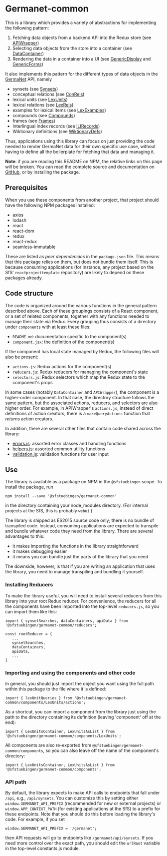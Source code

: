 # Germanet-common

This is a library which provides a variety of abstractions for
implementing the following pattern:

  1. Fetching data objects from a backend API into the Redux store
     (see [APIWrapper](./components/APIWrapper))
  2. Selecting data objects from the store into a container (see [DataContainer](./components/DataContainer))
  3. Rendering the data in a container into a UI (see
     [GenericDisplay](./components/GenericDisplay) and [GenericForms](./components/GenericForms))

It also implements this pattern for the different types of data
objects in the [GermaNet](http://www.sfs.uni-tuebingen.de/GermaNet/) API, namely

  - synsets (see [Synsets](./components/Synset))
  - conceptual relations (see [ConRels](./components/ConRels))
  - lexical units (see [LexUnits](./components/LexUnits))
  - lexical relations (see [LexRels](./components/LexRels))
  - examples for lexical items (see [LexExamples](./components/LexExamples))
  - compounds (see [Compounds](./components/Compounds))
  - frames (see [Frames](./components/Frames))
  - Interlingual Index records (see [ILIRecords](./components/ILIRecords))
  - Wiktionary definitions (see [WiktionaryDefs](./components/WiktionaryDefs))

Thus, applications using this library can focus on just providing the
code needed to render GermaNet data for their own specific use case,
without having to define all the boilerplate for fetching that data
and managing it.

**Note**: if you are reading this README on NPM, the relative links on
this page will be broken. You can read the complete source and
documentation on
[GitHub](https://github.com/Germanet-sfs/germanet-common), or by
installing the package.

## Prerequisites

When you use these components from another project, that project
should have the following NPM packages installed:
  - axios
  - lodash
  - react
  - react-dom
  - redux
  - react-redux
  - seamless-immutable
  
These are listed as *peer dependencies* in the `package.json` file.
This means that this package relies on them, but does not bundle them
itself.  This is because consuming applications (for instance, any
project based on the SfS' `reactprojecttemplate` repository) are
likely to depend on these packages already.

## Code structure

The code is organized around the various functions in the general
pattern described above.  Each of these groupings consists of a React
component, or a set of related components, together with any functions
needed to manage their state via Redux.  Every grouping thus consists
of a directory under `components` with at least these files:

  - `README.md`: documentation specific to the component(s) 
  - `component.jsx`: the definition of the component(s)

If the component has local state managed by Redux, the following files
will also be present:

  - `actions.js`: Redux actions for the component(s)
  - `reducers.js`: Redux reducers for managing the component's state
  - `selectors.js`: Redux selectors which map the Redux state to the
    component's props
    
In some cases (notably `DataContainer` and `APIWrapper`), the
component is a higher-order component. In that case, the directory
structure follows the same pattern, but the associated actions,
reducers, and selectors are also higher order.  For example, in
APIWrapper's `actions.js`, instead of direct definitions of action
creators, there is a `makeQueryActions` function that *returns* action
creators.

In addition, there are several other files that contain code shared
across the library:
  - [errors.js](./): assorted error classes and
    handling functions
  - [helpers.js](./): assorted common utility
    functions
  - [validation.js](./): validation functions for user
    input


## Use

The library is available as a package on NPM in the `@sfstuebingen`
scope.  To install the package, run
```
npm install --save '@sfstuebingen/germanet-common'
```
in the directory containing your node_modules directory. (For internal
projects at the SfS, this is probably `webui`.) 

The library is shipped as ES2015 source code only; there is no bundle
of transpiled code.  Instead, consuming applications are expected to
transpile and bundle whatever code they need from the library.  There
are several advantages to this:

  - it makes importing the functions in the library straightforward
  - it makes debugging easier
  - it means you can bundle just the parts of the library that you
    need
  
The downside, however, is that if you are writing an application that
uses the library, you need to manage transpiling and bundling it
yourself.

### Installing Reducers

To make the library useful, you will need to install several reducers
from this library into your root Redux reducer.  For convenience, the
reducers for all the components have been imported into the top-level
`reducers.js`, so you can import them like this:
```
import { synsetSearches, dataContainers, apiData } from '@sfstuebingen/germanet-common/reducers';

const rootReducer = {
   ...
   synsetSearches,
   dataContainers,
   apiData,
   ...
}
```

### Importing and using the components and other code

In general, you should just import the object you want using the full
path within this package to the file where it is defined:
```
import { lexUnitQueries } from '@sfstuebingen/germanet-common/components/LexUnits/actions';
```

As a shortcut, you can import a component from the library just using the path to the
directory containing its definition (leaving 'component' off at the end):
```
import { LexUnitsContainer, LexUnitsAsList } from '@sfstuebingen/germanet-common/components/LexUnits';
```

All components are also re-exported from
`@sfstuebingen/germanet-common/components`, so you can also leave off
the name of the component's directory:
```
import { LexUnitsContainer, LexUnitsAsList } from '@sfstuebingen/germanet-common/components';
```

### API path

By default, the library expects to make API calls to endpoints that
fall under `/api`, e.g., `/api/synsets`. You can customize this by
setting either `window.GERMANET_API_PREFIX` (recommended for new or
external projects) or `window.APP_CONTEXT_PATH` (for existing
applications at the SfS) to a prefix for these endpoints. Note that
you should do this before loading the library's code. For example, if
you set
```
window.GERMANET_API_PREFIX = '/germanet';
```
then API requests will go to endpoints like `/germanet/api/synsets`.
If you need more control over the exact path, you should edit the
`urlRoot` variable in the top-level constants.js module.
